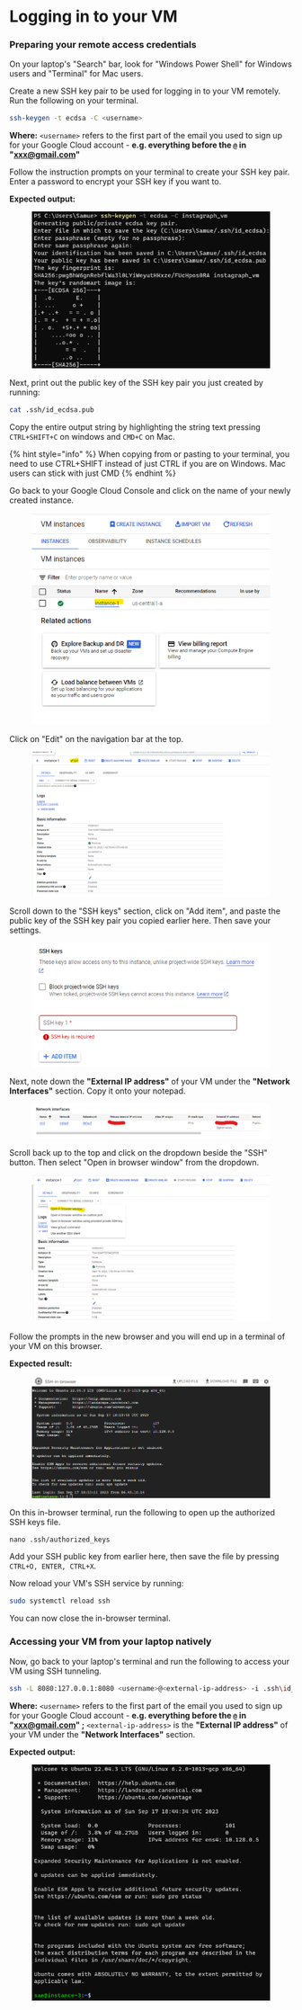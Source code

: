 # Logging in to your VM

### Preparing your remote access credentials

On your laptop's "Search" bar, look for "Windows Power Shell" for Windows users and "Terminal" for Mac users.

Create a new SSH key pair to be used for logging in to your VM remotely. Run the following on your terminal.

```sh
ssh-keygen -t ecdsa -C <username>
```

**Where:** `<username>` refers to the first part of the email you used to sign up for your Google Cloud account - **e.g. everything before the `@` in "xxx@gmail.com"**&#x20;

Follow the instruction prompts on your terminal to create your SSH key pair. Enter a password to encrypt your SSH key if you want to.

**Expected output:**

<figure><img src="../.gitbook/assets/image (5).png" alt=""><figcaption></figcaption></figure>

Next, print out the public key of the SSH key pair you just created by running:

```sh
cat .ssh/id_ecdsa.pub
```

Copy the entire output string by highlighting the string text pressing `CTRL+SHIFT+C` on windows and `CMD+C` on Mac.

{% hint style="info" %}
When copying from or pasting to your terminal, you need to use CTRL+SHIFT instead of just CTRL if you are on Windows. Mac users can stick with just CMD
{% endhint %}

Go back to your Google Cloud Console and click on the name of your newly created instance.

&#x20;

<figure><img src="../.gitbook/assets/image (6).png" alt=""><figcaption></figcaption></figure>

Click on "Edit" on the navigation bar at the top.

<figure><img src="../.gitbook/assets/image (7).png" alt=""><figcaption></figcaption></figure>

Scroll down to the "SSH keys" section, click on "Add item", and paste the public key of the SSH key pair you copied earlier here. Then save your settings.

<figure><img src="../.gitbook/assets/image (8).png" alt=""><figcaption></figcaption></figure>

Next, note down the **"External IP address"** of your VM under the **"Network Interfaces"** section. Copy it onto your notepad.

<figure><img src="../.gitbook/assets/image (9).png" alt=""><figcaption></figcaption></figure>

Scroll back up to the top and click on the dropdown beside the "SSH" button. Then select "Open in browser window" from the dropdown.

<figure><img src="../.gitbook/assets/image (10).png" alt=""><figcaption></figcaption></figure>

Follow the prompts in the new browser and you will end up in a terminal of your VM on this browser.

**Expected result:**

<figure><img src="../.gitbook/assets/image (11).png" alt=""><figcaption></figcaption></figure>

On this in-browser terminal, run the following to open up the authorized SSH keys file.

```
nano .ssh/authorized_keys
```

Add your SSH public key from earlier here, then save the file by pressing `CTRL+O, ENTER, CTRL+X`.&#x20;

Now reload your VM's SSH service by running:

```sh
sudo systemctl reload ssh
```

You can now close the in-browser terminal.

### Accessing your VM from your laptop natively

Now, go back to your laptop's terminal and run the following to access your VM using SSH tunneling.

```sh
ssh -L 8080:127.0.0.1:8080 <username>@<external-ip-address> -i .ssh\id_ecdsa -v
```

**Where:** `<username>` refers to the first part of the email you used to sign up for your Google Cloud account - **e.g. everything before the `@` in "xxx@gmail.com" ;** `<external-ip-address>` is the **"External IP address"** of your VM under the **"Network Interfaces"** section.

**Expected output:**

<figure><img src="../.gitbook/assets/image (12).png" alt=""><figcaption></figcaption></figure>
